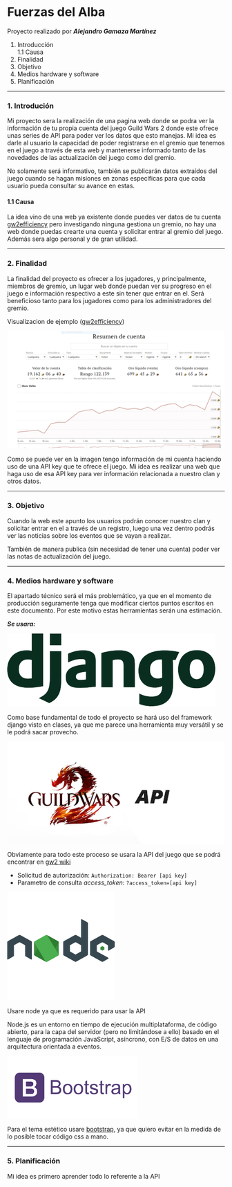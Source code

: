 
# Fuerzas del Alba

Proyecto realizado por ***Alejandro Gamaza Martínez***

1. Introducción  
 1.1 Causa
2. Finalidad
3. Objetivo
4. Medios hardware y software
5. Planificación

---

### 1. Introdución

Mi proyecto sera la realización de una pagina web donde se podra ver la información de tu propia cuenta del juego Guild Wars 2 donde este ofrece unas series de API para poder ver los datos que esto manejas. Mi idea es darle al usuario la capacidad de poder registrarse en el gremio que tenemos en el juego a través de esta web y mantenerse informado tanto de las novedades de las actualización del juego como del gremio.

No solamente será informativo, también se publicarán datos extraídos del juego cuando se hagan misiones en zonas específicas para que cada usuario pueda consultar su avance en estas.

#### 1.1 Causa

La idea vino de una web ya existente donde puedes ver datos de tu cuenta [gw2efficiency] pero investigando ninguna gestiona un gremio, no hay una web donde puedas crearte una cuenta y solicitar entrar al gremio del juego. Además sera algo personal y de gran utilidad.

---

### 2. Finalidad

La finalidad del proyecto es ofrecer a los jugadores, y principalmente, miembros de gremio, un lugar web donde puedan ver su progreso en el juego e información respectivo a este sin tener que entrar en el. Será beneficioso tanto para los jugadores como para los administradores del gremio.

Visualizacion de ejemplo ([gw2efficiency])

![gw2cuenta]

Como se puede ver en la imagen tengo información de mi cuenta haciendo uso de una API key que te ofrece el juego. Mi idea es realizar una web que haga uso de esa API key para ver información relacionada a nuestro clan y otros datos.

---

### 3. Objetivo

Cuando la web este apunto los usuarios podrán conocer nuestro clan y solicitar entrar en el a través de un registro, luego una vez dentro podrás ver las noticias sobre los eventos que se vayan a realizar.

También de manera publica (sin necesidad de tener una cuenta) poder ver las notas de actualización del juego.

---

### 4. Medios hardware y software

El apartado técnico será el más problemático, ya que en el momento de producción seguramente tenga que modificar ciertos puntos escritos en este documento. Por este motivo estas herramientas serán una estimación.

***Se usara:***

![django]

Como base fundamental de todo el proyecto se hará uso del framework django visto en clases, ya que me parece una herramienta muy versátil y se le podrá sacar provecho.

![gw2apimg]

Obviamente para todo este proceso se usara la API del juego que se podrá encontrar en [gw2 wiki]

* Solicitud de autorización: `Authorization: Bearer [api key]`
* Parametro de consulta *access_token*: `?access_token=[api key]`

![nodejs]

Usare node ya que es requerido para usar la API

Node.js es un entorno en tiempo de ejecución multiplataforma, de código abierto, para la capa del servidor (pero no limitándose a ello) basado en el lenguaje de programación JavaScript, asíncrono, con E/S de datos en una arquitectura orientada a eventos.

![bootstrapimg]

Para el tema estético usare [bootstrap], ya que quiero evitar en la medida de lo posible tocar código css a mano.

---

### 5. Planificación

Mi idea es primero aprender todo lo referente a la API

[gw2efficiency]: https://gw2efficiency.com/
[gw2cuenta]: /img/Captura.PNG
[django]: /img/django.png
[gw2apimg]: /img/gw2apimg.png
[gw2 wiki]: https://wiki.guildwars2.com/wiki/API:Main
[nodejs]: /img/nodejs.png
[bootstrapimg]: /img/bootstrap.png
[bootstrap]: https://getbootstrap.com/